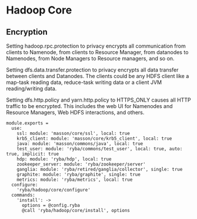 
# Hadoop Core

## Encryption

Setting hadoop.rpc.protection to privacy encrypts all communication from clients
to Namenode, from clients to Resource Manager, from datanodes to Namenodes, from
Node Managers to Resource managers, and so on.

Setting dfs.data.transfer.protection to privacy encrypts all data transfer
between clients and Datanodes. The clients could be any HDFS client like a
map-task reading data, reduce-task writing data or a client JVM reading/writing
data.

Setting dfs.http.policy and yarn.http.policy to HTTPS_ONLY causes all HTTP
traffic to be encrypted. This includes the web UI for Namenodes and Resource
Managers, Web HDFS interactions, and others.

    module.exports =
      use:
        ssl: module: 'masson/core/ssl', local: true
        krb5_client: module: 'masson/core/krb5_client', local: true
        java: module: 'masson/commons/java', local: true
        test_user: module: 'ryba/commons/test_user', local: true, auto: true, implicit: true
        hdp: module: 'ryba/hdp', local: true
        zookeeper_server: module: 'ryba/zookeeper/server'
        ganglia: module: 'ryba/retired/ganglia/collector', single: true
        graphite: module: 'ryba/graphite', single: true
        metrics: module: 'ryba/metrics', local: true
      configure:
        'ryba/hadoop/core/configure'
      commands:
        'install': ->
          options = @config.ryba
          @call 'ryba/hadoop/core/install', options
